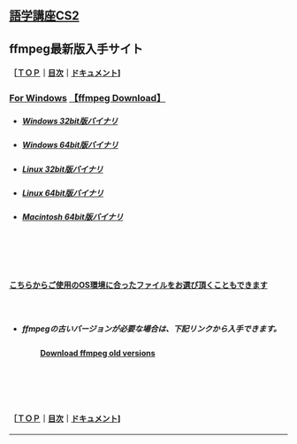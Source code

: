 ## [語学講座CS2](https://csreviser.github.io/CaptureStream2/) 
## ffmpeg最新版入手サイト　
#### ［[ＴＯＰ](./)**｜**[目次](./#目次)**｜**[ドキュメント](./#ドキュメント-1)]
### [For Windows](https://www.gyan.dev/ffmpeg/builds/)               [【ffmpeg Download】](https://www.ffmpeg.org/download.html)        　                
   * ##### [Windows 32bit版バイナリ](https://github.com/sudo-nautilus/FFmpeg-Builds-Win32/wiki/Latest)         
   * ##### [Windows 64bit版バイナリ](https://github.com/BtbN/FFmpeg-Builds/wiki/Latest)   
   * ##### [Linux 32bit版バイナリ](https://johnvansickle.com/ffmpeg/builds/ffmpeg-git-i686-static.tar.xz)           
   * ##### [Linux 64bit版バイナリ](https://johnvansickle.com/ffmpeg/builds/ffmpeg-git-amd64-static.tar.xz)              
   * ##### [Macintosh 64bit版バイナリ](https://evermeet.cx/ffmpeg/)
#### 　　　　
#### 　　　　
#### [こちらからご使用のOS環境に合ったファイルをお選び頂くこともできます](https://ffbinaries.com/downloads)
#### 　　　　
* ##### ffmpegの古いバージョンが必要な場合は、下記リンクから入手できます。  
#### 　　　　[Download ffmpeg old versions](https://www.videohelp.com/software/ffmpeg/old-versions)          
#### 　　　　
#### 　　　　
#### ［[ＴＯＰ](./)**｜**[目次](./#目次)**｜**[ドキュメント](./#ドキュメント-1)]
*** 
 <link rel="shortcut icon" type="image/x-icon" href="https://avatars.githubusercontent.com/u/46049273?v=4">
 <meta name="twitter:image:src" content="https://avatars.githubusercontent.com/u/46049273?v=4">

